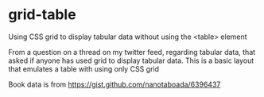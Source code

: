 # grid-table
Using CSS grid to display tabular data without using the &lt;table> element


From a question on a thread on my twitter feed, regarding tabular data, that asked if anyone has used grid to display tabular data.  This is a basic layout that emulates a table with using only CSS grid


Book data is from https://gist.github.com/nanotaboada/6396437
